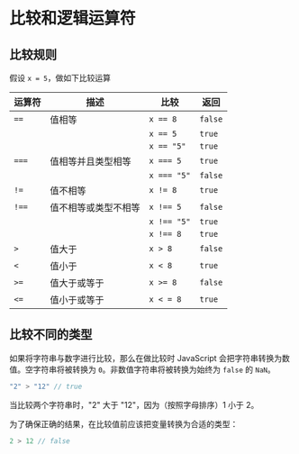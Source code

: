 # 比较和逻辑运算符

## 比较规则

假设 `x = 5`，做如下比较运算

|运算符|描述|比较|返回|
|---|---|---|---|
|`==`|值相等|`x == 8`|`false`|
|||`x == 5`|`true`|
|||`x == "5"`|`true`|
|`===`|值相等并且类型相等|`x === 5`|`true`|
|||`x === "5"`|`false`|
|`!=`|值不相等|`x != 8`|`true`|
|`!==`|值不相等或类型不相等|`x !== 5`|`false`|
|||`x !== "5"`|`true`|
|||`x !== 8`|`true`|
|`>`|值大于|`x > 8`|`false`|
|`<`|值小于|`x < 8`|`true`|
|`>=`|值大于或等于|`x >= 8`|`false`|
|`<=`|值小于或等于|`x < = 8`|`true`|

## 比较不同的类型

如果将字符串与数字进行比较，那么在做比较时 JavaScript 会把字符串转换为数值。空字符串将被转换为 `0`。非数值字符串将被转换为始终为 `false` 的 `NaN`。

```js
"2" > "12" // true
```
当比较两个字符串时，"2" 大于 "12"，因为（按照字母排序）1 小于 2。

为了确保正确的结果，在比较值前应该把变量转换为合适的类型：

```js
2 > 12 // false
```